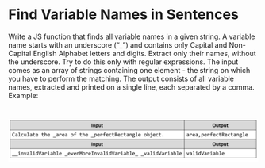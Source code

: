 # Find Variable Names in Sentences
Write a JS function that finds all variable names in a given string. A variable name starts with an underscore (“_”)
and contains only Capital and Non-Capital English Alphabet letters and digits. Extract only their names, without the
underscore. Try to do this only with regular expressions.
The input comes as an array of strings containing one element - the string on which you have to perform the
matching.
The output consists of all variable names, extracted and printed on a single line, each separated by a comma.
Example:

# ![Examples](example.png)